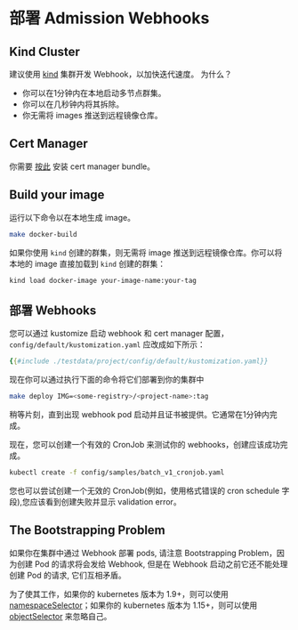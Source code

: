 # 部署 Admission Webhooks

## Kind Cluster

建议使用 [kind](../reference/kind.md) 集群开发 Webhook，以加快迭代速度。 为什么？

- 你可以在1分钟内在本地启动多节点群集。
- 你可以在几秒钟内将其拆除。
- 你无需将 images 推送到远程镜像仓库。

## Cert Manager

你需要 [按此](./cert-manager.md) 安装 cert manager bundle。

## Build your image

运行以下命令以在本地生成 image。

```bash
make docker-build
```

如果你使用 `kind` 创建的群集，则无需将 image 推送到远程镜像仓库。你可以将本地的 image 直接加载到 `kind` 创建的群集：

```bash
kind load docker-image your-image-name:your-tag
```

## 部署 Webhooks

您可以通过 kustomize 启动 webhook 和 cert manager 配置，`config/default/kustomization.yaml`  应改成如下所示：

```yaml
{{#include ./testdata/project/config/default/kustomization.yaml}}
```

现在你可以通过执行下面的命令将它们部署到你的集群中

```bash
make deploy IMG=<some-registry>/<project-name>:tag
```

稍等片刻，直到出现 webhook pod 启动并且证书被提供。它通常在1分钟内完成。

现在，您可以创建一个有效的 CronJob 来测试你的 webhooks，创建应该成功完成。

```bash
kubectl create -f config/samples/batch_v1_cronjob.yaml
```

您也可以尝试创建一个无效的 CronJob(例如，使用格式错误的 cron schedule 字段),您应该看到创建失败并显示  validation error。

<aside class="note warning">

<h1>The Bootstrapping Problem</h1>

如果你在集群中通过 Webhook 部署 pods, 请注意 Bootstrapping Problem，因为创建 Pod 的请求将会发给 Webhook, 但是在 Webhook 启动之前它还不能处理创建 Pod 的请求, 它们互相矛盾。

为了使其工作，如果你的 kubernetes 版本为 1.9+，则可以使用[namespaceSelector]；如果你的 kubernetes 版本为 1.15+，则可以使用 [objectSelector] 来忽略自己。

</aside>

[namespaceSelector]: https://github.com/kubernetes/api/blob/kubernetes-1.14.5/admissionregistration/v1beta1/types.go#L189-L233
[objectSelector]: https://github.com/kubernetes/api/blob/kubernetes-1.15.2/admissionregistration/v1beta1/types.go#L262-L274
